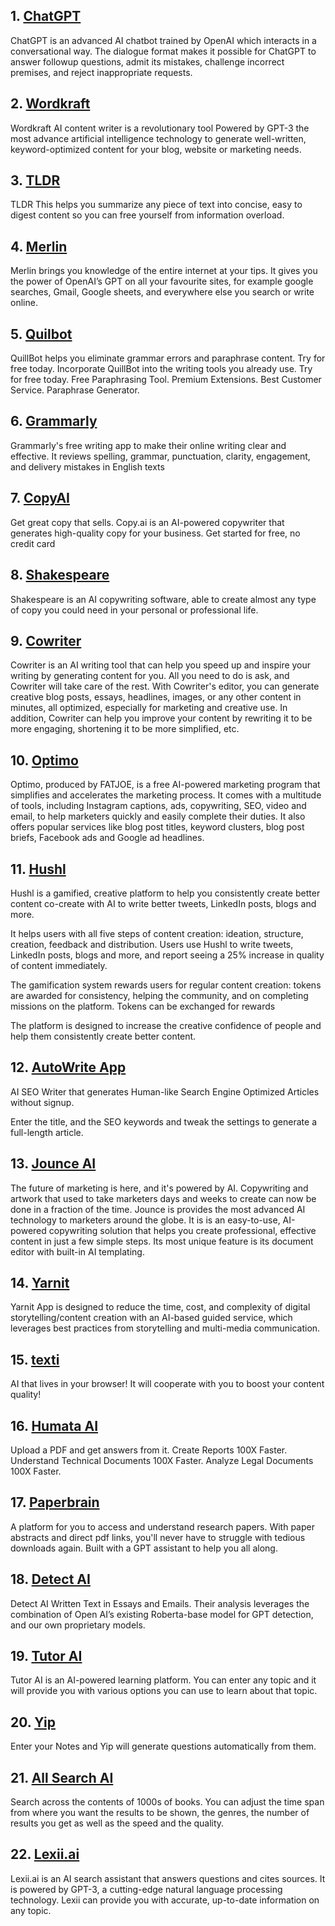 ## 1. [ChatGPT](https://chat.openai.com/chat)
ChatGPT is an advanced AI chatbot trained by OpenAI which interacts in a conversational way. 
The dialogue format makes it possible for ChatGPT to answer followup questions, admit its mistakes, 
challenge incorrect premises, and reject inappropriate requests.


## 2. [Wordkraft](https://wordkraft.ai/)
Wordkraft AI content writer is a revolutionary tool Powered by GPT-3 the most advance artificial intelligence technology to generate well-written, 
keyword-optimized content for your blog, website or marketing needs.


## 3. [TLDR](https://tldrthis.com/)
TLDR This helps you summarize any piece of text into concise, easy to digest content so you can free yourself from information overload.


## 4. [Merlin](https://merlin.foyer.work/)
Merlin brings you knowledge of the entire internet at your tips. 
It gives you the power of OpenAI’s GPT on all your favourite sites, for example google searches, Gmail, Google sheets, and everywhere else you search or write online.


## 5. [Quilbot](https://quillbot.com/)
QuillBot helps you eliminate grammar errors and paraphrase content. Try for free today. Incorporate QuillBot into the writing tools you already use. Try for free today. Free Paraphrasing Tool. Premium Extensions. Best Customer Service. Paraphrase Generator.


## 6. [Grammarly](https://grammarly.com)
Grammarly's free writing app to make their online writing clear and effective.
It reviews spelling, grammar, punctuation, clarity, engagement, and delivery mistakes in English texts

## 7. [CopyAI](https://copy.ai)
Get great copy that sells. Copy.ai is an AI-powered copywriter that generates high-quality copy for your business. Get started for free, no credit card

## 8. [Shakespeare](https://www.shakespeare.ai/lp/start-for-free/?fpr=vivek45)
Shakespeare is an AI copywriting software, able to create almost any type of copy you could need in your personal or professional life.

## 9. [Cowriter](https://cowriter.org/login)
Cowriter is an AI writing tool that can help you speed up and inspire your writing by generating content for you. All you need to do is ask, and Cowriter will take care of the rest. With Cowriter's editor, you can generate creative blog posts, essays, headlines, images, or any other content in minutes, all optimized, especially for marketing and creative use. In addition, Cowriter can help you improve your content by rewriting it to be more engaging, shortening it to be more simplified, etc.

## 10. [Optimo](https://askoptimo.com/)
Optimo, produced by FATJOE, is a free AI-powered marketing program that simplifies and accelerates the marketing process. It comes with a multitude of tools, including Instagram captions, ads, copywriting, SEO, video and email, to help marketers quickly and easily complete their duties. It also offers popular services like blog post titles, keyword clusters, blog post briefs, Facebook ads and Google ad headlines.

## 11. [Hushl](https://hushl.in/)
Hushl is a gamified, creative platform to help you consistently create better content co-create with AI to write better tweets, LinkedIn posts, blogs and more.

It helps users with all five steps of content creation: ideation, structure, creation, feedback and distribution. Users use Hushl to write tweets, LinkedIn posts, blogs and more, and report seeing a 25% increase in quality of content immediately.

The gamification system rewards users for regular content creation: tokens are awarded for consistency, helping the community, and on completing missions on the platform. Tokens can be exchanged for rewards

The platform is designed to increase the creative confidence of people and help them consistently create better content.

## 12. [AutoWrite App](https://autowrite.app/)
AI SEO Writer that generates Human-like Search Engine Optimized Articles without signup.

Enter the title, and the SEO keywords and tweak the settings to generate a full-length article.

## 13. [Jounce AI](https://www.jounce.ai/)
The future of marketing is here, and it's powered by AI. Copywriting and artwork that used to take marketers days and weeks to create can now be done in a fraction of the time. Jounce is provides the most advanced AI technology to marketers around the globe. It is is an easy-to-use, AI-powered copywriting solution that helps you create professional, effective content in just a few simple steps. Its most unique feature is its document editor with built-in AI templating.

## 14. [Yarnit](https://www.yarnit.app/)
Yarnit App is designed to reduce the time, cost, and complexity of digital storytelling/content creation with an AI-based guided service, which leverages best practices from storytelling and multi-media communication.

## 15. [texti](https://texti.app/)
AI that lives in your browser! It will cooperate with you to boost your content quality!

## 16. [Humata AI](https://www.humata.ai/)
Upload a PDF and get answers from it. Create Reports 100X Faster. Understand Technical Documents 100X Faster. Analyze Legal Documents 100X Faster.

## 17. [Paperbrain](https://www.paperbrain.study/)
A platform for you to access and understand research papers. With paper abstracts and direct pdf links, you'll never have to struggle with tedious downloads again. Built with a GPT assistant to help you all along.

## 18. [Detect AI](https://checkforai.com/)
Detect AI Written Text in Essays and Emails. Their analysis leverages the combination of Open AI’s existing Roberta-base model for GPT detection, and our own proprietary models.

## 19. [Tutor AI](https://www.tutorai.me/)
Tutor AI is an AI-powered learning platform. You can enter any topic and it will provide you with various options you can use to learn about that topic.

## 20. [Yip](https://yippity.io/)
Enter your Notes and Yip will generate questions automatically from them.

## 21. [All Search AI](https://www.allsearch.ai/)
Search across the contents of 1000s of books. You can adjust the time span from where you want the results to be shown, the genres, the number of results you get as well as the speed and the quality.

## 22. [Lexii.ai](https://lexii.ai/)
Lexii.ai is an AI search assistant that answers questions and cites sources. It is powered by GPT-3, a cutting-edge natural language processing technology. Lexii can provide you with accurate, up-to-date information on any topic.